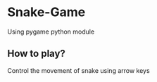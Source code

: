 # Snake-Game
Using pygame python module
## How to play?
Control the movement of snake using arrow keys 
